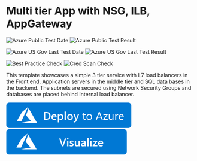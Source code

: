 # Multi tier App with NSG, ILB, AppGateway

![Azure Public Test Date](https://azurequickstartsservice.blob.core.windows.net/badges/301-multi-tier-service-networking/PublicLastTestDate.svg)
![Azure Public Test Result](https://azurequickstartsservice.blob.core.windows.net/badges/301-multi-tier-service-networking/PublicDeployment.svg)

![Azure US Gov Last Test Date](https://azurequickstartsservice.blob.core.windows.net/badges/301-multi-tier-service-networking/FairfaxLastTestDate.svg)
![Azure US Gov Last Test Result](https://azurequickstartsservice.blob.core.windows.net/badges/301-multi-tier-service-networking/FairfaxDeployment.svg)

![Best Practice Check](https://azurequickstartsservice.blob.core.windows.net/badges/301-multi-tier-service-networking/BestPracticeResult.svg)
![Cred Scan Check](https://azurequickstartsservice.blob.core.windows.net/badges/301-multi-tier-service-networking/CredScanResult.svg)

This template showcases a simple 3 tier service with L7 load balancers in the
Front end, Application servers in the middle tier and SQL data bases in the
backend. The subnets are secured using Network Security Groups and databases are
placed behind Internal load balancer.

[![Deploy To Azure](https://raw.githubusercontent.com/Azure/azure-quickstart-templates/master/1-CONTRIBUTION-GUIDE/images/deploytoazure.svg?sanitize=true)](https://portal.azure.com/#create/Microsoft.Template/uri/https%3A%2F%2Fraw.githubusercontent.com%2FAzure%2Fazure-quickstart-templates%2Fmaster%2F301-multi-tier-service-networking%2Fazuredeploy.json)
[![Visualize](https://raw.githubusercontent.com/Azure/azure-quickstart-templates/master/1-CONTRIBUTION-GUIDE/images/visualizebutton.svg?sanitize=true)](http://armviz.io/#/?load=https%3A%2F%2Fraw.githubusercontent.com%2FAzure%2Fazure-quickstart-templates%2Fmaster%2F301-multi-tier-service-networking%2Fazuredeploy.json)
